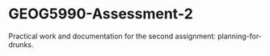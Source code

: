 # GEOG5990-Assessment-2
Practical work and documentation for the second assignment: planning-for-drunks. 
